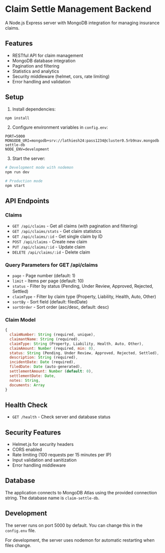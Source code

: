 # Claim Settle Management Backend

A Node.js Express server with MongoDB integration for managing insurance claims.

## Features

- RESTful API for claim management
- MongoDB database integration
- Pagination and filtering
- Statistics and analytics
- Security middleware (helmet, cors, rate limiting)
- Error handling and validation

## Setup

1. Install dependencies:
```bash
npm install
```

2. Configure environment variables in `config.env`:
```
PORT=5000
MONGODB_URI=mongodb+srv://lathiesh24:pass1234@cluster0.5rb9nav.mongodb.net/claim-settle-db
NODE_ENV=development
```

3. Start the server:
```bash
# Development mode with nodemon
npm run dev

# Production mode
npm start
```

## API Endpoints

### Claims

- `GET /api/claims` - Get all claims (with pagination and filtering)
- `GET /api/claims/stats` - Get claim statistics
- `GET /api/claims/:id` - Get single claim by ID
- `POST /api/claims` - Create new claim
- `PUT /api/claims/:id` - Update claim
- `DELETE /api/claims/:id` - Delete claim

### Query Parameters for GET /api/claims

- `page` - Page number (default: 1)
- `limit` - Items per page (default: 10)
- `status` - Filter by status (Pending, Under Review, Approved, Rejected, Settled)
- `claimType` - Filter by claim type (Property, Liability, Health, Auto, Other)
- `sortBy` - Sort field (default: filedDate)
- `sortOrder` - Sort order (asc/desc, default: desc)

### Claim Model

```javascript
{
  claimNumber: String (required, unique),
  claimantName: String (required),
  claimType: String (Property, Liability, Health, Auto, Other),
  claimAmount: Number (required, min: 0),
  status: String (Pending, Under Review, Approved, Rejected, Settled),
  description: String (required),
  incidentDate: Date (required),
  filedDate: Date (auto-generated),
  settlementAmount: Number (default: 0),
  settlementDate: Date,
  notes: String,
  documents: Array
}
```

## Health Check

- `GET /health` - Check server and database status

## Security Features

- Helmet.js for security headers
- CORS enabled
- Rate limiting (100 requests per 15 minutes per IP)
- Input validation and sanitization
- Error handling middleware

## Database

The application connects to MongoDB Atlas using the provided connection string. The database name is `claim-settle-db`.

## Development

The server runs on port 5000 by default. You can change this in the `config.env` file.

For development, the server uses nodemon for automatic restarting when files change.

